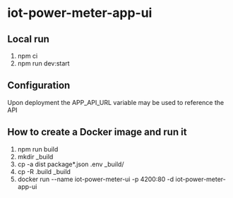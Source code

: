 # iot-power-meter-app-ui
## Local run
1. npm ci
1. npm run dev:start

## Configuration
Upon deployment the APP_API_URL variable may be used to reference the API

## How to create a Docker image and run it
1. npm run build
1. mkdir _build
1. cp -a dist package*.json .env _build/
1. cp -R .build _build 
1. docker run --name iot-power-meter-ui -p 4200:80 -d iot-power-meter-app-ui
